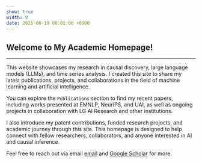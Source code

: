 ```yaml
---
show: true
width: 8
date: 2025-06-19 00:01:00 +0900
---
```


<div class="p-4">
    <h2>Welcome to My Academic Homepage!</h2>
    <hr />
    <p>
        This website showcases my research in causal discovery, large language models (LLMs), and time series analysis. I created this site to share my latest publications, projects, and collaborations in the field of machine learning and artificial intelligence.
    </p>
    <p>
        You can explore the <code>Publications</code> section to find my recent papers, including works presented at EMNLP, NeurIPS, and UAI, as well as ongoing projects in collaboration with LG AI Research and other institutions.
    </p>
    <p>
        I also introduce my patent contributions, funded research projects, and academic journey through this site. This homepage is designed to help connect with fellow researchers, collaborators, and anyone interested in AI and causal inference.
    </p>
    <p>
        Feel free to reach out via email <a href="kimjh9474@snu.ac.kr" target="_blank">email</a> and <a href="https://scholar.google.com/citations?user=J6IQB_oAAAAJ" target="_blank">Google Scholar</a> for more.
    </p>
</div>
